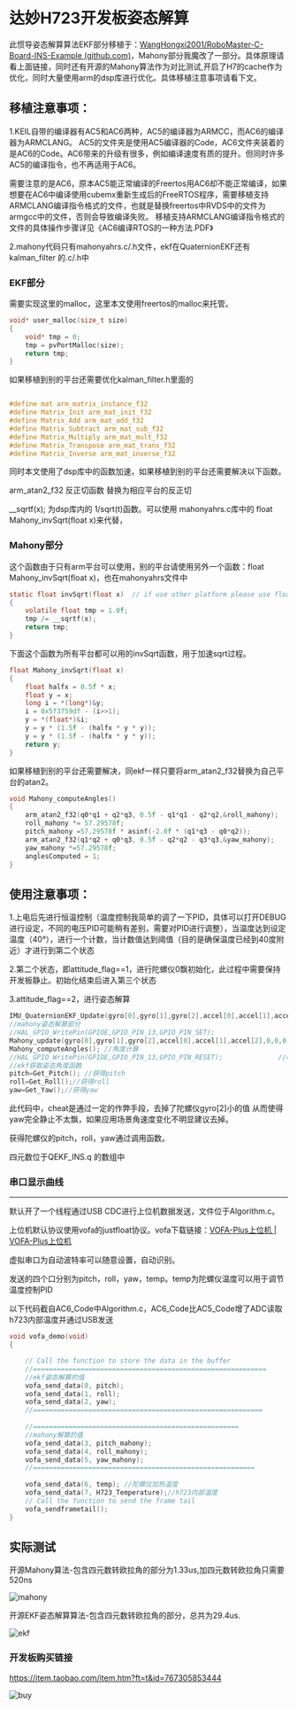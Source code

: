

# 达妙H723开发板姿态解算

此惯导姿态解算算法EKF部分移植于：[WangHongxi2001/RoboMaster-C-Board-INS-Example (github.com)](https://github.com/WangHongxi2001/RoboMaster-C-Board-INS-Example)，Mahony部分我魔改了一部分。具体原理请看上面链接，同时还有开源的Mahony算法作为对比测试,开启了H7的cache作为优化，同时大量使用arm的dsp库进行优化。具体移植注意事项请看下文。

## 移植注意事项：

1.KEIL自带的编译器有AC5和AC6两种，AC5的编译器为ARMCC，而AC6的编译器为ARMCLANG。
AC5的文件夹是使用AC5编译器的Code，AC6文件夹装着的是AC6的Code。AC6带来的升级有很多，例如编译速度有质的提升。但同时许多AC5的编译指令，也不再适用于AC6。

需要注意的是AC6，原本AC5能正常编译的Freertos用AC6却不能正常编译，如果想要在AC6中编译使用cubemx重新生成后的FreeRTOS程序，需要移植支持ARMCLANG编译指令格式的文件，也就是替换freertos中RVDS中的文件为armgcc中的文件，否则会导致编译失败。
移植支持ARMCLANG编译指令格式的文件的具体操作步骤详见《AC6编译RTOS的一种方法.PDF》

2.mahony代码只有mahonyahrs.c/.h文件，ekf在QuaternionEKF还有kalman_filter 的.c/.h中

### EKF部分

需要实现这里的malloc，这里本文使用freertos的malloc来托管。

```c
void* user_malloc(size_t size)
{
	void* tmp = 0;
	tmp = pvPortMalloc(size);
	return tmp;
}
```

如果移植到别的平台还需要优化kalman_filter.h里面的

```c

#define mat arm_matrix_instance_f32
#define Matrix_Init arm_mat_init_f32
#define Matrix_Add arm_mat_add_f32
#define Matrix_Subtract arm_mat_sub_f32
#define Matrix_Multiply arm_mat_mult_f32
#define Matrix_Transpose arm_mat_trans_f32
#define Matrix_Inverse arm_mat_inverse_f32
```

同时本文使用了dsp库中的函数加速，如果移植到别的平台还需要解决以下函数。

arm_atan2_f32    反正切函数 替换为相应平台的反正切

__sqrtf(x);   为dsp库内的 1/sqrt(t)函数。可以使用 mahonyahrs.c库中的 float Mahony_invSqrt(float x)来代替，

### Mahony部分

这个函数由于只有arm平台可以使用，别的平台请使用另外一个函数：float Mahony_invSqrt(float x)，也在mahonyahrs文件中

```c
static float invSqrt(float x)  // if use other platform please use float Mahony_invSqrt(float x)
{
	volatile float tmp = 1.0f;
	tmp /= __sqrtf(x);
	return tmp;
}
```

下面这个函数为所有平台都可以用的invSqrt函数，用于加速sqrt过程。

```c
float Mahony_invSqrt(float x)
{
	float halfx = 0.5f * x;
	float y = x;
	long i = *(long*)&y;
	i = 0x5f3759df - (i>>1);
	y = *(float*)&i;
	y = y * (1.5f - (halfx * y * y));
	y = y * (1.5f - (halfx * y * y));
	return y;
}
```

如果移植到别的平台还需要解决，同ekf一样只要将arm_atan2_f32替换为自己平台的atan2。

```c
void Mahony_computeAngles()
{
	arm_atan2_f32(q0*q1 + q2*q3, 0.5f - q1*q1 - q2*q2,&roll_mahony);  
	roll_mahony *= 57.29578f;  
	pitch_mahony =57.29578f * asinf(-2.0f * (q1*q3 - q0*q2));
	arm_atan2_f32(q1*q2 + q0*q3, 0.5f - q2*q2 - q3*q3,&yaw_mahony); 
	yaw_mahony *=57.29578f;
	anglesComputed = 1;
}
```

## 使用注意事项：

1.上电后先进行恒温控制（温度控制我简单的调了一下PID，具体可以打开DEBUG进行设定，不同的电压PID可能稍有差别，需要对PID进行调整），当温度达到设定温度（40°），进行一个计数，当计数值达到阈值（目的是确保温度已经到40度附近）才进行到第二个状态

2.第二个状态，即attitude_flag==1，进行陀螺仪0飘初始化，此过程中需要保持开发板静止。初始化结束后进入第三个状态

3.attitude_flag==2，进行姿态解算

```c
IMU_QuaternionEKF_Update(gyro[0],gyro[1],gyro[2],accel[0],accel[1],accel[2]);//ekf姿态解算部分		
//mahony姿态解算部分
//HAL_GPIO_WritePin(GPIOE,GPIO_PIN_13,GPIO_PIN_SET);
Mahony_update(gyro[0],gyro[1],gyro[2],accel[0],accel[1],accel[2],0,0,0);
Mahony_computeAngles(); //角度计算
//HAL_GPIO_WritePin(GPIOE,GPIO_PIN_13,GPIO_PIN_RESET);				//=========================================================================
//ekf获取姿态角度函数
pitch=Get_Pitch(); //获得pitch
roll=Get_Roll();//获得roll
yaw=Get_Yaw();//获得yaw
```

此代码中，cheat是通过一定的作弊手段，去掉了陀螺仪gyro[2]小的值 从而使得yaw完全静止不太飘，如果应用场景角速度变化不明显建议去掉。

获得陀螺仪的pitch，roll，yaw通过调用函数。

四元数位于QEKF_INS.q 的数组中

### 串口显示曲线

***********************************************************************
默认开了一个线程通过USB CDC进行上位机数据发送，文件位于Algorithm.c。

上位机默认协议使用vofa的justfloat协议。vofa下载链接：[VOFA-Plus上位机 | VOFA-Plus上位机](https://www.vofa.plus/)

虚拟串口为自动波特率可以随意设置，自动识别。

发送的四个口分别为pitch，roll，yaw，temp。temp为陀螺仪温度可以用于调节温度控制PID

以下代码截自AC6_Code中Algorithm.c，AC6_Code比AC5_Code增了ADC读取h723内部温度并通过USB发送

```c
void vofa_demo(void) 
{

	// Call the function to store the data in the buffer
	//===========================================================
	//ekf姿态解算的值
	vofa_send_data(0, pitch);
	vofa_send_data(1, roll);
	vofa_send_data(2, yaw);
	//==========================================================
	
	//====================================================
	//mahony解算的值
	vofa_send_data(3, pitch_mahony);
	vofa_send_data(4, roll_mahony);
	vofa_send_data(5, yaw_mahony);
	//========================================================
	
	vofa_send_data(6, temp); //陀螺仪加热温度
	vofa_send_data(7, H723_Temperature);//h723内部温度
	// Call the function to send the frame tail
	vofa_sendframetail();
}
```


## 实际测试

开源Mahony算法-包含四元数转欧拉角的部分为1.33us,加四元数转欧拉角只需要520ns

![mahony](img/mahony.png)

开源EKF姿态解算算法-包含四元数转欧拉角的部分，总共为29.4us.

![ekf](img/ekf.png)

### 开发板购买链接

https://item.taobao.com/item.htm?ft=t&id=767305853444

![buy](img/buy.png)



